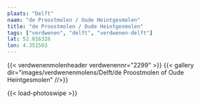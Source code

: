 ```yaml
---
plaats: "Delft"
naam: "de Proostmolen / Oude Heintgesmolen"
title: "de Proostmolen / Oude Heintgesmolen"
tags: ["verdwenen", "delft", "verdwenen-delft"]
lat: 52.016326
lon: 4.351503
---
```

{{< verdwenenmolenheader verdwenennr="2299" >}}
{{< gallery dir="images/verdwenenmolens/Delft/de Proostmolen of Oude Heintgesmolen" //>}}

{{< load-photoswipe >}}
